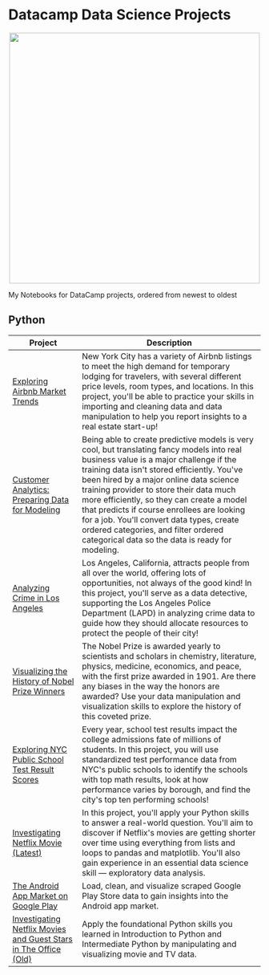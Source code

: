 # Datacamp Data Science Projects

<p align="center" width="100%">
  <img src = https://res.cloudinary.com/dyd911kmh/image/upload/f_auto,q_auto:best/v1603223608/DC_New_mugdv8.png width = "500">
</p>

My Notebooks for DataCamp projects, ordered from newest to oldest

Python
--- 

| Project | Description   |
| --- |---|
| [Exploring Airbnb Market Trends]() |New York City has a variety of Airbnb listings to meet the high demand for temporary lodging for travelers, with several different price levels, room types, and locations.  In this project, you'll be able to practice your skills in importing and cleaning data and data manipulation to help you report insights to a real estate start-up!|
| [Customer Analytics: Preparing Data for Modeling](https://github.com/laiflonglearner/datacamp-project-solutions/tree/main/python/Customer%20Analytics%20-%20Preparing%20Data%20For%20Modeling) |Being able to create predictive models is very cool, but translating fancy models into real business value is a major challenge if the training data isn't stored efficiently. You've been hired by a major online data science training provider to store their data much more efficiently, so they can create a model that predicts if course enrollees are looking for a job. You'll convert data types, create ordered categories, and filter ordered categorical data so the data is ready for modeling.|
| [Analyzing Crime in Los Angeles](https://github.com/laiflonglearner/datacamp-project-solutions/tree/main/python/Analyzing%20Crime%20in%20Los%20Angeles) |Los Angeles, California, attracts people from all over the world, offering lots of opportunities, not always of the good kind! In this project, you'll serve as a data detective, supporting the Los Angeles Police Department (LAPD) in analyzing crime data to guide how they should allocate resources to protect the people of their city!|
| [Visualizing the History of Nobel Prize Winners](https://github.com/laiflonglearner/datacamp-project-solutions/tree/main/python/Visualizing%20the%20History%20of%20Nobel%20Prize%20Winners) |The Nobel Prize is awarded yearly to scientists and scholars in chemistry, literature, physics, medicine, economics, and peace, with the first prize awarded in 1901. Are there any biases in the way the honors are awarded? Use your data manipulation and visualization skills to explore the history of this coveted prize.|
| [Exploring NYC Public School Test Result Scores](https://github.com/laiflonglearner/datacamp-project-solutions/tree/main/python/Exploring%20NYC%20Public%20School%20Test%20Result%20Scores) |Every year, school test results impact the college admissions fate of millions of students. In this project, you will use standardized test performance data from NYC's public schools to identify the schools with top math results, look at how performance varies by borough, and find the city's top ten performing schools! |
| [Investigating Netflix Movie (Latest)](https://github.com/laiflonglearner/datacamp-project-solutions/tree/main/python/Investigating%20Netflix%20Movie%20(Latest)) |In this project, you'll apply your Python skills to answer a real-world question. You'll aim to discover if Netflix's movies are getting shorter over time using everything from lists and loops to pandas and matplotlib. You'll also gain experience in an essential data science skill — exploratory data analysis.|
| [The Android App Market on Google Play](https://app.datacamp.com/workspace/w/502f126e-e729-4b5d-91b6-f43fd5acff6d/edit) | Load, clean, and visualize scraped Google Play Store data to gain insights into the Android app market.
| [Investigating Netflix Movies and Guest Stars in The Office (Old)](https://app.datacamp.com/workspace/w/5eb8dac0-557e-420e-89c9-262951311150/edit) | Apply the foundational Python skills you learned in Introduction to Python and Intermediate Python by manipulating and visualizing movie and TV data. |
 





